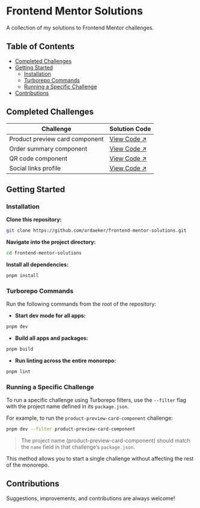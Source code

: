 # Frontend Mentor Solutions

A collection of my solutions to Frontend Mentor challenges.

## Table of Contents

- [Completed Challenges](#completed-challenges)
- [Getting Started](#getting-started)
  - [Installation](#installation)
  - [Turborepo Commands](#turborepo-commands)
  - [Running a Specific Challenge](#running-a-specific-challenge)
- [Contributions](#contributions)

## Completed Challenges

| Challenge                      | Solution Code                                                                                                                         |
| ------------------------------ | ------------------------------------------------------------------------------------------------------------------------------------- |
| Product preview card component | [View Code ↗](https://github.com/ardaeker/frontend-mentor-solutions/tree/main/apps/challenges/newbie/product-preview-card-component) |
| Order summary component        | [View Code ↗](https://github.com/ardaeker/frontend-mentor-solutions/tree/main/apps/challenges/newbie/order-summary-component)        |
| QR code component              | [View Code ↗](https://github.com/ardaeker/frontend-mentor-solutions/tree/main/apps/challenges/newbie/qr-code-component)              |
| Social links profile           | [View Code ↗](https://github.com/ardaeker/frontend-mentor-solutions/tree/main/apps/challenges/newbie/social-links-profile)           |

## Getting Started

### Installation

**Clone this repository:**

```sh
git clone https://github.com/ardaeker/frontend-mentor-solutions.git
```

**Navigate into the project directory:**

```sh
cd frontend-mentor-solutions
```

**Install all dependencies:**

```sh
pnpm install
```

### Turborepo Commands

Run the following commands from the root of the repository:

- **Start dev mode for all apps:**

```sh
pnpm dev
```

- **Build all apps and packages:**

```sh
pnpm build
```

- **Run linting across the entire monorepo:**

```sh
pnpm lint
```

### Running a Specific Challenge

To run a specific challenge using Turborepo filters, use the `--filter` flag with the project name defined in its `package.json`.

For example, to run the `product-preview-card-component` challenge:

```sh
pnpm dev --filter product-preview-card-component
```

> The project name (product-preview-card-component) should match the `name` field in that challenge’s `package.json`.

This method allows you to start a single challenge without affecting the rest of the monorepo.

## Contributions

Suggestions, improvements, and contributions are always welcome!
